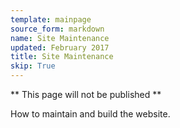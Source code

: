 ```yaml
---
template: mainpage
source_form: markdown
name: Site Maintenance
updated: February 2017
title: Site Maintenance
skip: True
---
```

** This page will not be published **

How to maintain and build the website.

